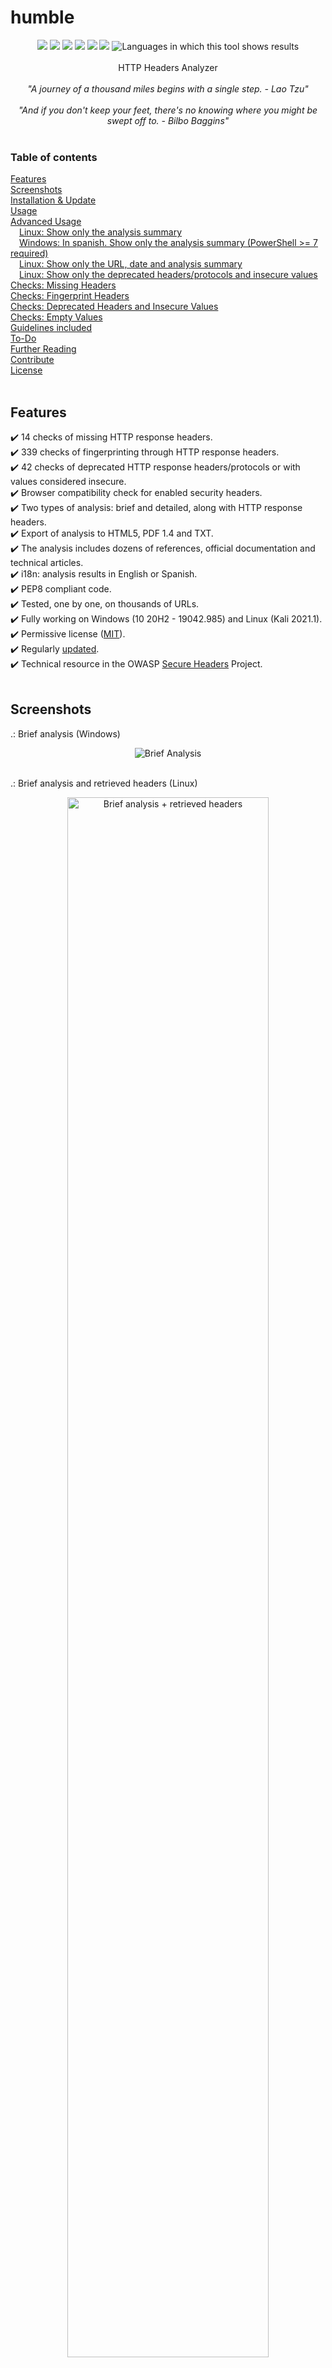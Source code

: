 # humble

<p align=center>
<a target="_blank" href="https://www.python.org/downloads/" title="Minimum Python version required to run this tool"><img src="https://img.shields.io/badge/python-%3E%3D3.6-brightgreen"></a>
<a target="_blank" href="LICENSE" title="License of this tool"><img src="https://img.shields.io/badge/License-MIT-blue.svg"></a>
<a target="_blank" href="https://github.com/rfc-st/humble/releases" title="Latest release of this tool"><img src="https://img.shields.io/github/v/release/rfc-st/humble?display_name=release&label=latest%20release"></a>
<a target="_blank" href="https://github.com/rfc-st/humble/actions?query=workflow%3ACodeQL" title="Results of the last analysis of this tool with CodeQL"><img src="https://github.com/rfc-st/humble/workflows/CodeQL/badge.svg"></a>
<a target="_blank" href="https://github.com/rfc-st/humble/network/dependencies" title="Alerts enabled for vulnerabilities and updates of the dependencies required by this tool"><img src="https://badgen.net/github/dependabot/rfc-st/humble"></a>  
<a target="_blank" href="https://owasp.org/www-project-secure-headers/#div-technical" title="Tool accepted as a technical resource for OWASP"><img src="https://img.shields.io/badge/owasp-resource-brightgreen"></a>
<img src="https://img.shields.io/badge/languages-en%20%7C%20es-brightgreen" title="Languages in which this tool shows results">
<br />
<br />
HTTP Headers Analyzer<br />
<br />
<i>"A journey of a thousand miles begins with a single step. - Lao Tzu"</i>
<br />
<br />
<i>"And if you don't keep your feet, there's no knowing where you might be swept off to. - Bilbo Baggins"</i>
<br />
<br />

### Table of contents

[Features](#features)<br />
[Screenshots](#screenshots)<br />
[Installation & Update](#installation--update)<br />
[Usage](#usage)<br />
[Advanced Usage](#advanced-usage)<br />
 [Linux: Show only the analysis summary](#linux-show-only-the-analysis-summary)<br />
 [Windows: In spanish. Show only the analysis summary (PowerShell >= 7 required)](#windows-in-spanish-show-only-the-analysis-summary-powershell--7-required)<br />
 [Linux: Show only the URL, date and analysis summary](#linux-show-only-the-url-date-and-analysis-summary)<br />
 [Linux: Show only the deprecated headers/protocols and insecure values](#linux-show-only-the-deprecated-headersprotocols-and-insecure-values)<br />
[Checks: Missing Headers](#checks-missing-headers)<br />
[Checks: Fingerprint Headers](#checks-fingerprint-headers)<br />
[Checks: Deprecated Headers and Insecure Values](#checks-deprecated-headersprotocols-and-insecure-values)<br />
[Checks: Empty Values](#checks-empty-values)<br />
[Guidelines included](#guidelines-included-to-enable-security-http-headers)<br />
[To-Do](#to-do)<br />
[Further Reading](#further-reading)<br />
[Contribute](#contribute)<br />
[License](#license)<br />
<br />

## Features

:heavy_check_mark: 14 checks of missing HTTP response headers.<br />
:heavy_check_mark: 339 checks of fingerprinting through HTTP response headers.<br />
:heavy_check_mark: 42 checks of deprecated HTTP response headers/protocols or with values considered insecure.<br />
:heavy_check_mark: Browser compatibility check for enabled security headers.<br />
:heavy_check_mark: Two types of analysis: brief and detailed, along with HTTP response headers.<br />
:heavy_check_mark: Export of analysis to HTML5, PDF 1.4 and TXT.<br />
:heavy_check_mark: The analysis includes dozens of references, official documentation and technical articles.<br />
:heavy_check_mark: i18n: analysis results in English or Spanish.<br />
:heavy_check_mark: PEP8 compliant code.<br />
:heavy_check_mark: Tested, one by one, on thousands of URLs.<br />
:heavy_check_mark: Fully working on Windows (10 20H2 - 19042.985) and Linux (Kali 2021.1).<br />
:heavy_check_mark: Permissive license (<a href="https://github.com/rfc-st/humble/blob/master/LICENSE" target="_blank">MIT<a>).<br />
:heavy_check_mark: Regularly <a href="https://github.com/rfc-st/humble/commits/master" target="_blank">updated</a>.<br />
:heavy_check_mark: Technical resource in the OWASP <a href="https://owasp.org/www-project-secure-headers/#div-technical" target="_blank">Secure Headers</a> Project.<br />
<br />

## Screenshots

.: Brief analysis (Windows)<br />
<p></p>
<p align="center">
<img src="https://github.com/rfc-st/humble/blob/master/screenshots/humble_b.PNG" alt="Brief Analysis">
</p>
<br />
.: Brief analysis and retrieved headers (Linux)<br />
<p></p>
<p align="center">
<img src="https://github.com/rfc-st/humble/blob/master/screenshots/humble_br.PNG" alt="Brief analysis + retrieved headers" width=80% height=80%>
</p>
<br />
.: Detailed analysis (Linux) in Spanish.<br />
<p></p>
<p align="center">
<img src="https://github.com/rfc-st/humble/blob/master/screenshots/humble.PNG" alt="Full analysis" width=70% height=70%>
</p>
<br />
.: Detailed analysis exported to PDF. <a href="https://github.com/rfc-st/humble/raw/master/samples/tesla_headers_20221030.pdf">Example.</a><br />
<p></p>
<p align="center">
<img src="https://github.com/rfc-st/humble/blob/master/screenshots/humble_pdf_s.PNG" alt="Export analysis to PDF" width=70% height=70%>
</p>
<br />
.: Detailed analysis exported to HTML. <a href="https://htmlpreview.github.io/?https://github.com/rfc-st/humble/blob/master/samples/tesla_headers_20221030.html">Example.</a><br />
<p></p>
<p align="center">
<img src="https://github.com/rfc-st/humble/blob/master/screenshots/humble_html_s.PNG" alt="Export analysis to HTML" width=70% height=70%>
</p>
<br />

## Installation & Update

**NOTE**: Python 3.6 or higher is required (<a target="_blank" href="https://github.com/netromdk/vermin" title="Tool used">Tool</a> used for this check).

<p></p>
<p align="left">
<img src="https://github.com/rfc-st/humble/blob/master/screenshots/humble_python_version.PNG" alt="Minimum required Python version to run this tool" width=65% height=65%
</p>

```bash
# install python3 and python3-pip if not exist
(Windows) https://www.python.org/downloads/windows/
(Linux) if not installed by default, install them via, e.g. Synaptic, apt, dnf, yum ...

# install git
(Windows) https://git-scm.com/download/win
(Linux) https://git-scm.com/download/linux

# clone the repository
$ git clone https://github.com/rfc-st/humble.git

# change the working directory to humble
$ cd humble

# install the requirements
$ pip3 install -r requirements.txt

# update humble (every couple of weeks, inside humble's working directory)
$ git pull

# or download the latest release
https://github.com/rfc-st/humble/releases
```

## Usage

```bash
(Windows) $ py humble.py
(Linux)   $ python3 humble.py

usage: humble.py [-h] [-u URL] [-r] [-b] [-o {html,pdf,txt}] [-l {es}] [-g] [-v]

humble (HTTP Headers Analyzer) - https://github.com/rfc-st/humble

options:
  -h, --help         show this help message and exit
  -u URL             URL to analyze, including schema. E.g., https://google.com
  -r                 show HTTP response headers and a detailed analysis.
  -b                 show a brief analysis; if omitted, a detailed analysis will be shown.
  -o {html,pdf,txt}  save analysis to file (URL_yyyymmdd.ext).
  -l {es}            Displays the analysis in the indicated language; if omitted, English will be used.
  -g                 show guidelines on securing most used web servers/services.
  -v, --version      show version
```

## Advanced Usage

### Linux: Show only the analysis summary

```
$ python3 humble.py -u https://tesla.com | grep -A 6 "\!." | sed $'1i \n'
```
<img src="https://github.com/rfc-st/humble/blob/master/screenshots/humble_adv_linux.jpg" alt="Show only the analysis summary (Linux)">


### Windows: In Spanish; show only the analysis summary (PowerShell >= 7 required)

```
$ py humble.py -u https://tesla.com -l es | Select-String -Pattern '!.' -Context 1,6 -NoEmphasis
```
<img src="https://github.com/rfc-st/humble/blob/master/screenshots/humble_adv_windows.jpg" alt="Show only the analysis summary (Windows, in Spanish. PowerShell >= 7 required)">


### Linux: Show only the URL, date and analysis summary
```
$ python3 humble.py -u https://tesla.com | grep -A5 -E "0. Info|\!." | sed 's/[--]//g' | sed -e '/./b' -e :n -e 'N;s/\n$//;tn' |sed $'1i \n'
```
<img src="https://github.com/rfc-st/humble/blob/master/screenshots/humble_adv_linux_2.jpg" alt="Show URL, date and the analysis summary (Linux)">


### Linux: Show only the deprecated headers/protocols and insecure values
```
$ python3 humble.py -u https://tesla.com | sed '/3. /,/4. /!d' | sed '$d' | sed $'1i \n' 
```
<img src="https://github.com/rfc-st/humble/blob/master/screenshots/humble_adv_linux_3.jpg" alt="Show only the deprecated headers/protocols and insecure values (Linux)">


## Checks: Missing Headers
<details>

<br />

<summary>Show / Hide</summary>

||||
| ------------- | ------------- | ------------- | 
| `Cache-Control` | `Clear-Site-Data` | `Content-Type` |
| `Content-Security-Policy` | `Cross-Origin-Embedder-Policy` | `Cross-Origin-Opener-Policy` |
| `Cross-Origin-Resource-Policy` | `NEL` | `Permissions-Policy` |
| `Pragma` | `Referrer-Policy` | `Strict-Transport-Security` |
| `X-Content-Type-Options` | `X-Frame-Options` ||
||||

</details>

## Checks: Fingerprint headers

Check <a href="https://github.com/rfc-st/humble/blob/master/fingerprint.txt">this</a> file.

## Checks: Deprecated headers/protocols and insecure values

Check <a href="https://github.com/rfc-st/humble/blob/master/insecure.txt">this</a> file.

## Checks: Empty values

Any HTTP response header.

## Guidelines included to enable security HTTP headers
* Amazon AWS
* Apache HTTP Server
* Cloudflare
* MaxCDN
* Microsoft Internet Information Services
* Nginx

## To-do

- [ ] Add more header/value checks (only security-oriented)

## Further reading

https://caniuse.com/<br />
https://developer.mozilla.org/en-US/docs/Web/HTTP/Headers<br />
https://github.com/search?q=http+headers+analyze<br />
https://github.com/search?q=http+headers+secure<br />
https://github.com/search?q=http+headers+security<br />
https://owasp.org/www-project-secure-headers/<br />
https://securityheaders.com/<br />
https://scotthelme.co.uk/<br />
https://webtechsurvey.com/common-response-headers<br />
https://www.w3.org<br />

## Contribute
* Report a <a href="https://github.com/rfc-st/humble/issues/new?assignees=&labels=&template=bug_report.md&title=">Bug</a>.
* Create a <a href="https://github.com/rfc-st/humble/issues/new?assignees=&labels=&template=feature_request.md&title=">Feature request</a>.
* Report a <a href="https://github.com/rfc-st/humble/security/policy">Security Vulnerability</a>.
* Drop me an email (rafael.fcucalon@gmail.com).

Thanks for your time!! :).

## License

MIT © 2020-2022 Rafa 'Bluesman' Faura (rafael.fcucalon@gmail.com)<br/>
Original Creator - Rafa 'Bluesman' Faura (rafael.fcucalon@gmail.com)
